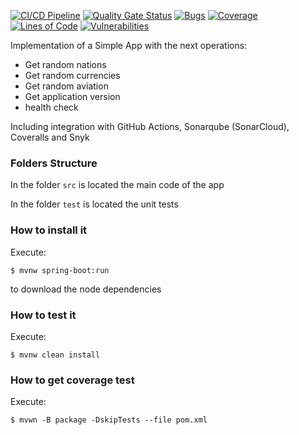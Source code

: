[![CI/CD Pipeline](https://github.com/danielcanoh22/laboratorio22024/actions/workflows/build.yml/badge.svg?branch=main)](https://github.com/danielcanoh22/laboratorio22024/actions/workflows/build.yml)
[![Quality Gate Status](https://sonarcloud.io/api/project_badges/measure?project=danielcanoh22_laboratorio22024&metric=alert_status)](https://sonarcloud.io/summary/new_code?id=danielcanoh22_laboratorio22024)
[![Bugs](https://sonarcloud.io/api/project_badges/measure?project=danielcanoh22_laboratorio22024&metric=bugs)](https://sonarcloud.io/summary/new_code?id=danielcanoh22_laboratorio22024)
[![Coverage](https://sonarcloud.io/api/project_badges/measure?project=danielcanoh22_laboratorio22024&metric=coverage)](https://sonarcloud.io/summary/new_code?id=danielcanoh22_laboratorio22024)
[![Lines of Code](https://sonarcloud.io/api/project_badges/measure?project=danielcanoh22_laboratorio22024&metric=ncloc)](https://sonarcloud.io/summary/new_code?id=danielcanoh22_laboratorio22024)
[![Vulnerabilities](https://sonarcloud.io/api/project_badges/measure?project=danielcanoh22_laboratorio22024&metric=vulnerabilities)](https://sonarcloud.io/summary/new_code?id=danielcanoh22_laboratorio22024)

Implementation of a Simple App with the next operations:

* Get random nations
* Get random currencies
* Get random aviation
* Get application version
* health check

Including integration with GitHub Actions, Sonarqube (SonarCloud), Coveralls and Snyk

### Folders Structure

In the folder `src` is located the main code of the app

In the folder `test` is located the unit tests

### How to install it

Execute:

```shell
$ mvnw spring-boot:run
```
to download the node dependencies

### How to test it

Execute:

```shell
$ mvnw clean install
```

### How to get coverage test

Execute:

```shell
$ mvwn -B package -DskipTests --file pom.xml
```